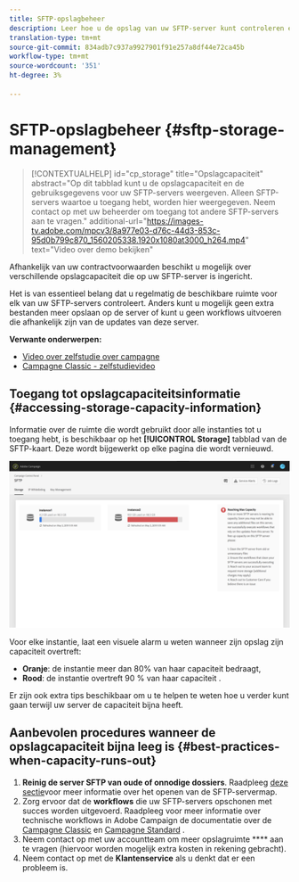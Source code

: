 ```yaml
---
title: SFTP-opslagbeheer
description: Leer hoe u de opslag van uw SFTP-server kunt controleren en beheren
translation-type: tm+mt
source-git-commit: 834adb7c937a9927901f91e257a8df44e72ca45b
workflow-type: tm+mt
source-wordcount: '351'
ht-degree: 3%

---
```



# SFTP-opslagbeheer {#sftp-storage-management}

>[!CONTEXTUALHELP]
>id="cp_storage"
>title="Opslagcapaciteit"
>abstract="Op dit tabblad kunt u de opslagcapaciteit en de gebruiksgegevens voor uw SFTP-servers weergeven. Alleen SFTP-servers waartoe u toegang hebt, worden hier weergegeven. Neem contact op met uw beheerder om toegang tot andere SFTP-servers aan te vragen."
>additional-url="https://images-tv.adobe.com/mpcv3/8a977e03-d76c-44d3-853c-95d0b799c870_1560205338.1920x1080at3000_h264.mp4" text="Video over demo bekijken"

Afhankelijk van uw contractvoorwaarden beschikt u mogelijk over verschillende opslagcapaciteit die op uw SFTP-server is ingericht.

Het is van essentieel belang dat u regelmatig de beschikbare ruimte voor elk van uw SFTP-servers controleert. Anders kunt u mogelijk geen extra bestanden meer opslaan op de server of kunt u geen workflows uitvoeren die afhankelijk zijn van de updates van deze server.

**Verwante onderwerpen:**

* [Video over zelfstudie over campagne](https://docs.adobe.com/content/help/en/campaign-learn/campaign-standard-tutorials/administrating/control-panel/monitoring-server-capacity-whitelisting-adding-ssh-key.html)
* [Campagne Classic - zelfstudievideo](https://docs.adobe.com/content/help/en/campaign-learn/campaign-classic-tutorials/administrating/control-panel-acc/managing-sftp-servers.html)

## Toegang tot opslagcapaciteitsinformatie {#accessing-storage-capacity-information}

Informatie over de ruimte die wordt gebruikt door alle instanties tot u toegang hebt, is beschikbaar op het **[!UICONTROL Storage]** tabblad van de SFTP-kaart. Deze wordt bijgewerkt op elke pagina die wordt vernieuwd.

![](assets/control_panel_space.png)

Voor elke instantie, laat een visuele alarm u weten wanneer zijn opslag zijn capaciteit overtreft:

* **Oranje**: de instantie meer dan 80% van haar capaciteit bedraagt,
* **Rood**: de instantie overtreft 90 % van haar capaciteit .

Er zijn ook extra tips beschikbaar om u te helpen te weten hoe u verder kunt gaan terwijl uw server de capaciteit bijna heeft.

## Aanbevolen procedures wanneer de opslagcapaciteit bijna leeg is {#best-practices-when-capacity-runs-out}

1. **Reinig de server SFTP van oude of onnodige dossiers**. Raadpleeg [deze sectie](../../sftp/using/logging-into-sftp-server.md)voor meer informatie over het openen van de SFTP-servermap.
1. Zorg ervoor dat de **workflows** die uw SFTP-servers opschonen met succes worden uitgevoerd. Raadpleeg voor meer informatie over technische workflows in Adobe Campaign de documentatie over de [Campagne Classic](https://docs.campaign.adobe.com/doc/AC/en/WKF__General_operation_Building_a_workflow.html#Technical_workflows) en [Campagne Standard](https://helpx.adobe.com/campaign/standard/administration/using/technical-workflows.html) .
1. Neem contact op met uw accountteam om meer opslagruimte **** aan te vragen (hiervoor worden mogelijk extra kosten in rekening gebracht).
1. Neem contact op met de **Klantenservice** als u denkt dat er een probleem is.

